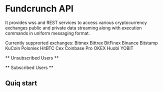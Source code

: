 # Fundcrunch API
It provides wss and REST services to access various cryptocurrency exchanges public and private data streaming along with execution commands in uniform messaging format.

Currently supprorted exchanges: Bitmex Bittrex BitFinex Binance Bitstamp KuCoin Poloniex HitBTC Cex Coinbase Pro OKEX Huobi YOBIT

** Unsubscribed Users **

** Subscribed Users **

## Quiq start



